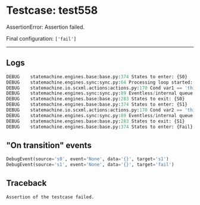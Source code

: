 # Testcase: test558

AssertionError: Assertion failed.

Final configuration: `['fail']`

---

## Logs
```py
DEBUG    statemachine.engines.base:base.py:374 States to enter: {S0}
DEBUG    statemachine.engines.sync:sync.py:64 Processing loop started: s0
DEBUG    statemachine.io.scxml.actions:actions.py:170 Cond var1 == 'this is a string' -> True
DEBUG    statemachine.engines.sync:sync.py:89 Eventless/internal queue: {transition  from S0 to S1}
DEBUG    statemachine.engines.base:base.py:283 States to exit: {S0}
DEBUG    statemachine.engines.base:base.py:374 States to enter: {S1}
DEBUG    statemachine.io.scxml.actions:actions.py:170 Cond var2 == 'this is a string' -> False
DEBUG    statemachine.engines.sync:sync.py:89 Eventless/internal queue: {transition  from S1 to Fail}
DEBUG    statemachine.engines.base:base.py:283 States to exit: {S1}
DEBUG    statemachine.engines.base:base.py:374 States to enter: {Fail}

```

## "On transition" events
```py
DebugEvent(source='s0', event='None', data='{}', target='s1')
DebugEvent(source='s1', event='None', data='{}', target='fail')
```

## Traceback
```py
Assertion of the testcase failed.
```

